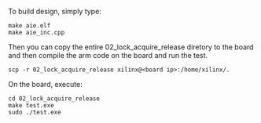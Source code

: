 To build design, simply type:
```
make aie.elf
make aie_inc.cpp
```
Then you can copy the entire 02_lock_acquire_release diretory to the board and then compile the arm code on the board and run the test.
```
scp -r 02_lock_acquire_release xilinx@<board ip>:/home/xilinx/.
```

On the board, execute:
```
cd 02_lock_acquire_release
make test.exe
sudo ./test.exe
```

